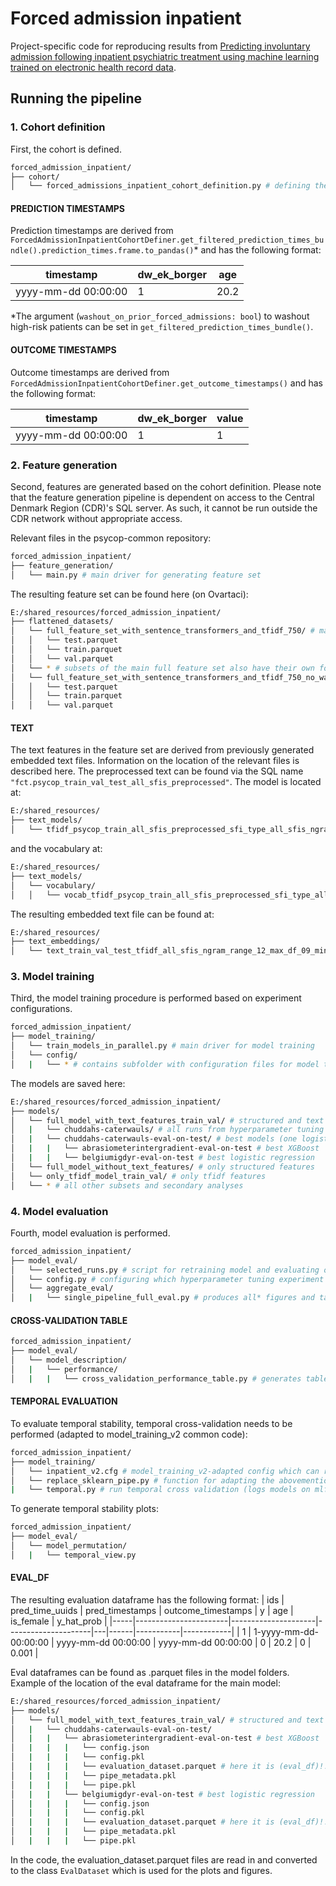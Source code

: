 # Forced admission inpatient
Project-specific code for reproducing results from [Predicting involuntary admission following inpatient psychiatric treatment using machine learning trained on electronic health record data](https://doi.org/10.1017/S0033291724002642).

## Running the pipeline

### 1. Cohort definition
First, the cohort is defined. 
```bash
forced_admission_inpatient/  
├── cohort/
│   └── forced_admissions_inpatient_cohort_definition.py # defining the cohort
```


#### PREDICTION TIMESTAMPS
Prediction timestamps are derived from `ForcedAdmissionInpatientCohortDefiner.get_filtered_prediction_times_bundle().prediction_times.frame.to_pandas()`* and has the following format:

| timestamp           | dw_ek_borger | age  |
|---------------------|--------------|------|
| yyyy-mm-dd 00:00:00 | 1            | 20.2 |

*The argument (`washout_on_prior_forced_admissions: bool`) to washout high-risk patients can be set in `get_filtered_prediction_times_bundle()`.

#### OUTCOME TIMESTAMPS
Outcome timestamps are derived from `ForcedAdmissionInpatientCohortDefiner.get_outcome_timestamps()` and has the following format:

| timestamp           | dw_ek_borger | value |
|---------------------|--------------|-------|
| yyyy-mm-dd 00:00:00 | 1            | 1     |


### 2. Feature generation
Second, features are generated based on the cohort definition. Please note that the feature generation pipeline is dependent on access to the Central Denmark Region (CDR)'s SQL server. As such, it cannot be run outside the CDR network without appropriate access.

Relevant files in the psycop-common repository: 
```bash
forced_admission_inpatient/  
├── feature_generation/ 
│   └── main.py # main driver for generating feature set
```

The resulting feature set can be found here (on Ovartaci): 
```bash
E:/shared_resources/forced_admission_inpatient/  
├── flattened_datasets/ 
│   └── full_feature_set_with_sentence_transformers_and_tfidf_750/ # main full feature set
│   │   └── test.parquet
│   │   └── train.parquet
│   │   └── val.parquet
│   └── * # subsets of the main full feature set also have their own folders (but can also be generated from the full feature set)
│   └── full_feature_set_with_sentence_transformers_and_tfidf_750_no_washout/ # feature set with high-risk patients for the secondary analysis
│   │   └── test.parquet
│   │   └── train.parquet
│   │   └── val.parquet
```

#### TEXT
The text features in the feature set are derived from previously generated embedded text files. Information on the location of the relevant files is described here. 
The preprocessed text can be found via the SQL name `"fct.psycop_train_val_test_all_sfis_preprocessed"`. The model is located at:
```bash
E:/shared_resources/
├── text_models/ 
│   └── tfidf_psycop_train_all_sfis_preprocessed_sfi_type_all_sfis_ngram_range_12_max_df_09_min_df_2_max_features_750.pkl
```
and the vocabulary at:
```bash
E:/shared_resources/
├── text_models/ 
│   └── vocabulary/
│   │   └── vocab_tfidf_psycop_train_all_sfis_preprocessed_sfi_type_all_sfis_ngram_range_12_max_df_09_min_df_2_max_features_750.parquet
```

The resulting embedded text file can be found at:
```bash
E:/shared_resources/
├── text_embeddings/ 
│   └── text_train_val_test_tfidf_all_sfis_ngram_range_12_max_df_09_min_df_2_max_features_750.parquet
```


### 3. Model training
Third, the model training procedure is performed based on experiment configurations. 

```bash
forced_admission_inpatient/ 
├── model_training/
│   └── train_models_in_parallel.py # main driver for model training
│   └── config/ 
│   |   └── * # contains subfolder with configuration files for model training
```

The models are saved here:
```bash
E:/shared_resources/forced_admission_inpatient/ 
├── models/
│   └── full_model_with_text_features_train_val/ # structured and text features
│   |   └── chuddahs-caterwauls/ # all runs from hyperparameter tuning (both logistic regression and XGBoost)
│   |   └── chuddahs-caterwauls-eval-on-test/ # best models (one logistic regression, one XGBoost) retrained on test set
│   |   |   └── abrasiometerintergradient-eval-on-test # best XGBoost
│   |   |   └── belgiumigdyr-eval-on-test # best logistic regression
│   └── full_model_without_text_features/ # only structured features
│   └── only_tfidf_model_train_val/ # only tfidf features
│   └── * # all other subsets and secondary analyses
```

### 4. Model evaluation
Fourth, model evaluation is performed.
```bash
forced_admission_inpatient/ 
├── model_eval/
│   └── selected_runs.py # script for retraining model and evaluating on test
│   └── config.py # configuring which hyperparameter tuning experiment to run on
│   └── aggregate_eval/
│   |   └── single_pipeline_full_eval.py # produces all* figures and tables for selected run, as determined by the config, (*except table one, calibration curve, and decision-curve-analysis)
```

#### CROSS-VALIDATION TABLE
```bash
forced_admission_inpatient/ 
├── model_eval/
│   └── model_description/
│   |   └── performance/
│   |   |   └── cross_validation_performance_table.py # generates table with cv performances for all models (different feature sets and secondary analyses)
```

#### TEMPORAL EVALUATION
To evaluate temporal stability, temporal cross-validation needs to be performed (adapted to model_training_v2 common code):
```bash
forced_admission_inpatient/ 
├── model_training/
│   └── inpatient_v2.cfg # model_training_v2-adapted config which can replicate the best XGBoost model from main model´
│   └── replace_sklearn_pipe.py # function for adapting the abovementioned config to the best logistic regression model
|   └── temporal.py # run temporal cross validation (logs models on mlflow - expriment name: "FA Inpatient - temporal cv") OBS - Mlflow logs are deleted and logging this way is outdated
```

To generate temporal stability plots:
```bash
forced_admission_inpatient/ 
├── model_eval/
│   └── model_permutation/
│   |   └── temporal_view.py
```

#### EVAL_DF
The resulting evaluation dataframe has the following format:
| ids | pred_time_uuids       | pred_timestamps     | outcome_timestamps  | y | age  | is_female | y_hat_prob |
|-----|-----------------------|---------------------|---------------------|---|------|-----------|------------|
| 1   | 1-yyyy-mm-dd-00:00:00 | yyyy-mm-dd 00:00:00 | yyyy-mm-dd 00:00:00 | 0 | 20.2 | 0         | 0.001      |



Eval dataframes can be found as .parquet files in the model folders. Example of the location of the eval dataframe for the main model:
```bash
E:/shared_resources/forced_admission_inpatient/ 
├── models/
│   └── full_model_with_text_features_train_val/ # structured and text features
│   |   └── chuddahs-caterwauls-eval-on-test/ 
│   |   |   └── abrasiometerintergradient-eval-on-test # best XGBoost
│   |   |   |   └── config.json
│   |   |   |   └── config.pkl
│   |   |   |   └── evaluation_dataset.parquet # here it is (eval_df)!!
│   |   |   |   └── pipe_metadata.pkl
│   |   |   |   └── pipe.pkl
│   |   |   └── belgiumigdyr-eval-on-test # best logistic regression
│   |   |   |   └── config.json
│   |   |   |   └── config.pkl
│   |   |   |   └── evaluation_dataset.parquet # here it is (eval_df)!!
│   |   |   |   └── pipe_metadata.pkl
│   |   |   |   └── pipe.pkl
```

In the code, the evaluation_dataset.parquet files are read in and converted to the class `EvalDataset` which is used for the plots and figures.  
